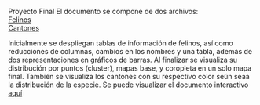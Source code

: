 Proyecto Final
El documento se compone de dos archivos:  
[Felinos](https://www.gbif.org/occurrence/download/0141580-220831081235567)  
[Cantones](https://www.snitcr.go.cr/ico_servicios_ogc_info?k=bm9kbzo6NDA=&nombre=SINAC)

Inicialmente se despliegan tablas de información de felinos, así como reducciones de columnas, cambios en los nombres y una tabla, además de dos representaciones en gráficos de barras. Al finalizar se visualiza su distribución por puntos (cluster), mapas base, y coropleta en un solo mapa final. También se visualiza los cantones con su respectivo color seún seaa la distribución de la especie. Se puede visualizar el documento interactivo [aquí](https://hellenbonilla-proyecto-f-final-xtnbu4.streamlit.app/)
